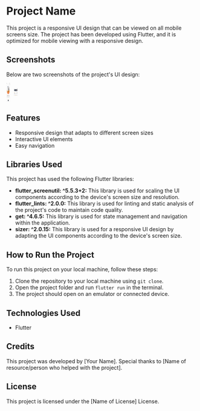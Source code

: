 # Project Name

This project is a responsive UI design that can be viewed on all mobile screens size. The project has been developed using Flutter, and it is optimized for mobile viewing with a responsive design.

## Screenshots

Below are two screenshots of the project's UI design:
<div style="display: flex;">
  <img
     src="images/WhatsApp Image 2023-03-09 at 16.47.46.jpg"
     alt="Alt text"
     title="Optional title"
     style="max-width: 10px; margin-right: 10px;">
  
  <img
     src="images/WhatsApp Image 2023-03-09 at 16.47.45.jpg"
     alt="Alt text"
     title="Optional title"
     style="max-width: 10px; margin-right">
</div>

  
## Features

- Responsive design that adapts to different screen sizes
- Interactive UI elements
- Easy navigation

## Libraries Used

This project has used the following Flutter libraries:

- **flutter_screenutil: ^5.5.3+2:** This library is used for scaling the UI components according to the device's screen size and resolution.
- **flutter_lints: ^2.0.0:** This library is used for linting and static analysis of the project's code to maintain code quality.
- **get: ^4.6.5:** This library is used for state management and navigation within the application.
- **sizer: ^2.0.15:** This library is used for a responsive UI design by adapting the UI components according to the device's screen size.

## How to Run the Project

To run this project on your local machine, follow these steps:

1. Clone the repository to your local machine using `git clone`.
2. Open the project folder and run `flutter run` in the terminal.
3. The project should open on an emulator or connected device.

## Technologies Used

- Flutter

## Credits

This project was developed by [Your Name]. Special thanks to [Name of resource/person who helped with the project].

## License

This project is licensed under the [Name of License] License.
